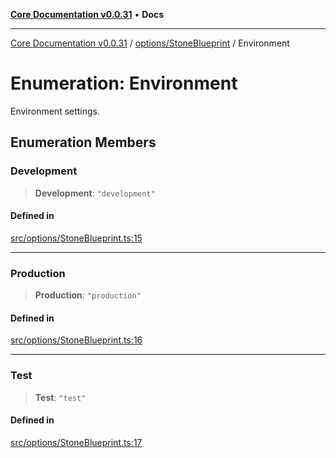 [**Core Documentation v0.0.31**](../../../README.md) • **Docs**

***

[Core Documentation v0.0.31](../../../modules.md) / [options/StoneBlueprint](../README.md) / Environment

# Enumeration: Environment

Environment settings.

## Enumeration Members

### Development

> **Development**: `"development"`

#### Defined in

[src/options/StoneBlueprint.ts:15](https://github.com/stonemjs/core/blob/a25677efd9a5f5a45cc90fda3ed3e87df97e6124/src/options/StoneBlueprint.ts#L15)

***

### Production

> **Production**: `"production"`

#### Defined in

[src/options/StoneBlueprint.ts:16](https://github.com/stonemjs/core/blob/a25677efd9a5f5a45cc90fda3ed3e87df97e6124/src/options/StoneBlueprint.ts#L16)

***

### Test

> **Test**: `"test"`

#### Defined in

[src/options/StoneBlueprint.ts:17](https://github.com/stonemjs/core/blob/a25677efd9a5f5a45cc90fda3ed3e87df97e6124/src/options/StoneBlueprint.ts#L17)
